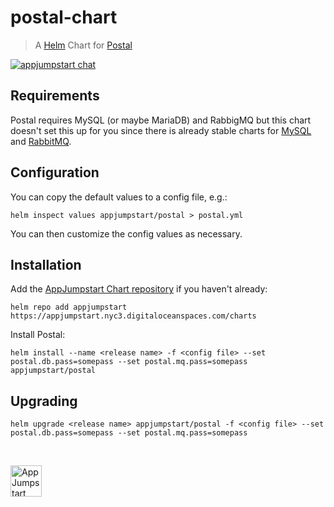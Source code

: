 # postal-chart
> A [Helm](https://www.helm.sh) Chart for
> [Postal](https://github.com/atech/postal)

[![appjumpstart chat][gitter-image]][gitter-url]

## Requirements

Postal requires MySQL (or maybe MariaDB) and RabbigMQ but this
chart doesn't set this up for you since there is already stable charts for
[MySQL](https://github.com/kubernetes/charts/tree/master/stable/mysql) and
[RabbitMQ](https://github.com/kubernetes/charts/tree/master/stable/rabbitmq).

## Configuration

You can copy the default values to a config file, e.g.:

```console
helm inspect values appjumpstart/postal > postal.yml
```

You can then customize the config values as necessary.

## Installation

Add the [AppJumpstart Chart repository](https://github.com/appjumpstart/charts)
if you haven't already:

```console
helm repo add appjumpstart https://appjumpstart.nyc3.digitaloceanspaces.com/charts
```

Install Postal:

```console
helm install --name <release name> -f <config file> --set postal.db.pass=somepass --set postal.mq.pass=somepass appjumpstart/postal
```

## Upgrading

```console
helm upgrade <release name> appjumpstart/postal -f <config file> --set postal.db.pass=somepass --set postal.mq.pass=somepass
```

&nbsp;

<a href="https://github.com/appjumpstart">
  <img
    alt="AppJumpstart"
    src="https://appjumpstart.nyc3.digitaloceanspaces.com/assets/appjumpstart-transparent.png"
    height="50">
</a>

[gitter-image]: https://img.shields.io/gitter/room/appjumpstart/appjumpstart.svg
[gitter-url]: https://gitter.im/appjumpstart
